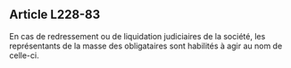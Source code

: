 Article L228-83
----
En cas de redressement ou de liquidation judiciaires de la société, les
représentants de la masse des obligataires sont habilités à agir au nom de
celle-ci.
